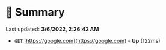 # 📖 Summary
Last updated: **3/6/2022, 2:26:42 AM**

- `GET` [https://google.com](https://google.com) - **Up** (122ms)
